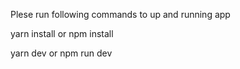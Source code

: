 Plese run following commands to up and running app

yarn install or npm install

yarn dev or npm run dev 